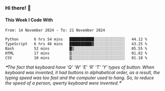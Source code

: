 ### Hi there! 👋

#### This Week I Code With
<!--START_SECTION:waka-->

```txt
From: 14 November 2024 - To: 21 November 2024

Python       6 hrs 54 mins   ███████████░░░░░░░░░░░░░░   44.12 %
TypeScript   6 hrs 46 mins   ██████████▓░░░░░░░░░░░░░░   43.25 %
Bash         52 mins         █▒░░░░░░░░░░░░░░░░░░░░░░░   05.55 %
HTML         17 mins         ▒░░░░░░░░░░░░░░░░░░░░░░░░   01.82 %
CSV          10 mins         ▒░░░░░░░░░░░░░░░░░░░░░░░░   01.10 %
```

<!--END_SECTION:waka-->

<!--STARTS_HERE_QUOTE_README-->
<i>❝The fact that keyboard have ‘Q’ ‘W’ ‘E’ ‘R’ ‘T’ ‘Y’ types of button: When keyboard was invented, it had buttons in alphabetical order, as a result, the typing speed was too fast and the computer used to hang. So, to reduce the speed of a person, qwerty keyboard were invented.❞</i>
<!--ENDS_HERE_QUOTE_README-->
